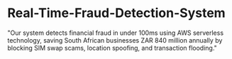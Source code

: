 # Real-Time-Fraud-Detection-System
"Our system detects financial fraud in under 100ms using AWS serverless technology, saving South African businesses ZAR 840 million annually by blocking SIM swap scams, location spoofing, and transaction flooding."
